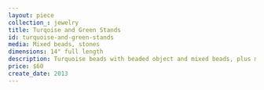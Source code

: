```yaml
---
layout: piece
collection_: jewelry
title: Turqoise and Green Stands
id: turquoise-and-green-stands
media: Mixed beads, stones
dimensions: 14" full length
description: Turquoise beads with beaded object and mixed beads, plus metal findings, beaded and button clasp.
price: $60
create_date: 2013
---
```

